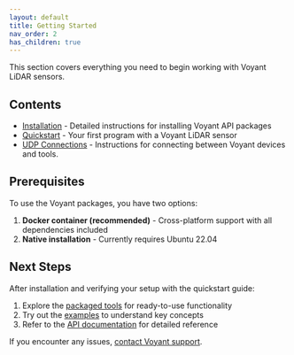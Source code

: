 ```yaml
---
layout: default
title: Getting Started
nav_order: 2
has_children: true
---
```

<!--
# Getting Started with Voyant API
-->

This section covers everything you need to begin working with Voyant LiDAR sensors.

## Contents

- [Installation](installation.md) - Detailed instructions for installing Voyant API packages
- [Quickstart](quickstart.md) - Your first program with a Voyant LiDAR sensor
- [UDP Connections](connections.md) - Instructions for connecting between Voyant devices and tools.
<!-- TODO: Add a troubleshooting page
- [Troubleshooting](troubleshooting.md) - Common issues and their solutions
-->

## Prerequisites

To use the Voyant packages, you have two options:

1. **Docker container (recommended)** - Cross-platform support with all dependencies included
2. **Native installation** - Currently requires Ubuntu 22.04

<!-- TODO: Add system requirements
### System Requirements

- **Processor**: Modern x86_64 CPU
- **RAM**: Minimum 4GB, 8GB recommended
- **Storage**: 1GB free space
- **Network**: Ethernet connection to Voyant LiDAR sensor
-->

## Next Steps

After installation and verifying your setup with the quickstart guide:

1. Explore the [packaged tools](../tools/README.md) for ready-to-use functionality
2. Try out the [examples](../examples/README.md) to understand key concepts
3. Refer to the [API documentation](../api/README.md) for detailed reference

If you encounter any issues, <!-- check the [troubleshooting](troubleshooting.md) page or -->
[contact Voyant support](mailto:support@voyantphotonics.com).
